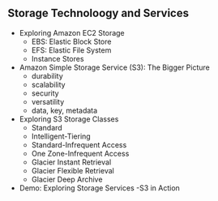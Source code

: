 ## Storage Technoloogy and Services
  - Exploring Amazon EC2 Storage
    - EBS: Elastic Block Store
    - EFS: Elastic File System
    - Instance Stores
  - Amazon Simple Storage Service (S3): The Bigger Picture
    - durability
    - scalability
    - security
    - versatility
    - data, key, metadata
  - Exploring S3 Storage Classes
    - Standard
    - Intelligent-Tiering
    - Standard-Infrequent Access
    - One Zone-Infrequent Access
    - Glacier Instant Retrieval
    - Glacier Flexible Retrieval
    - Glacier Deep Archive
  - Demo: Exploring Storage Services -S3 in Action
